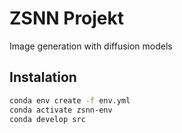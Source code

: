 # ZSNN Projekt
Image generation with diffusion models

## Instalation
```bash
conda env create -f env.yml
conda activate zsnn-env
conda develop src 
```